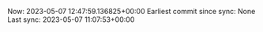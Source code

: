 Now: 2023-05-07 12:47:59.136825+00:00 Earliest commit since sync: None Last sync: 2023-05-07 11:07:53+00:00
